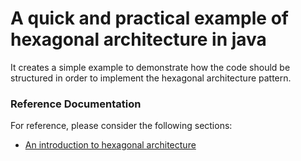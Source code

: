 # A quick and practical example of hexagonal architecture in java

It creates a simple example to demonstrate how the code should be structured in
order to implement the hexagonal architecture pattern.

### Reference Documentation
For reference, please consider the following sections:

* [An introduction to hexagonal architecture](https://alistair.cockburn.us/hexagonal-architecture/)

